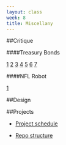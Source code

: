 ```yaml
---
layout: class
week: 8
title: Miscellany
---
```


##Critique

####Treasury Bonds

[1](http://newsdev.ec2.nytimes.com/preview/2013-10-29-yield/master@73c72fa/)
[2](http://newsdev.ec2.nytimes.com/preview/2013-10-29-yield/2d/)
[3](http://newsdev.ec2.nytimes.com/preview/2013-10-29-yield/2d-area/)
[4](http://newsdev.ec2.nytimes.com/preview/2013-10-29-yield/master@a9ca96a/)
[5](http://newsdev.ec2.nytimes.com/preview/2013-10-29-yield/master@5c86647/)
[6](http://newsdev.ec2.nytimes.com/preview/2013-10-29-yield/html@9b49c2d/)
[7](http://newsdev.ec2.nytimes.com/preview/2013-10-29-yield/html@49f5559/)

####NFL Robot

[1](http://newsdev.ec2.nytimes.com/preview/2013-10-16-app-fourth-down/master/)

##Design

##Projects

- [Project schedule](http://shancarter.github.io/ucb-dataviz-fall-2013/projects/schedule.html)

- [Repo structure](https://github.com/shancarter/final-project)
